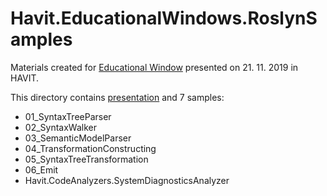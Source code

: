 # Havit.EducationalWindows.RoslynSamples
Materials created for [Educational Window](https://www.youtube.com/channel/UCTLcN8h-1p08yln1lqKHCRw) presented on 21. 11. 2019 in HAVIT.

This directory contains [presentation](Presentation.pptx) and 7 samples:
- 01_SyntaxTreeParser
- 02_SyntaxWalker
- 03_SemanticModelParser
- 04_TransformationConstructing
- 05_SyntaxTreeTransformation
- 06_Emit
- Havit.CodeAnalyzers.SystemDiagnosticsAnalyzer